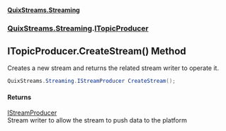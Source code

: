 #### [QuixStreams.Streaming](index.md 'index')
### [QuixStreams.Streaming](QuixStreams.Streaming.md 'QuixStreams.Streaming').[ITopicProducer](ITopicProducer.md 'QuixStreams.Streaming.ITopicProducer')

## ITopicProducer.CreateStream() Method

Creates a new stream and returns the related stream writer to operate it.

```csharp
QuixStreams.Streaming.IStreamProducer CreateStream();
```

#### Returns
[IStreamProducer](IStreamProducer.md 'QuixStreams.Streaming.IStreamProducer')  
Stream writer to allow the stream to push data to the platform